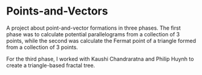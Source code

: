 # Points-and-Vectors
A project about point-and-vector formations in three phases. The first phase was to calculate potential parallelograms from a collection of 3 points, while the second was calculate the Fermat point of a triangle formed from a collection of 3 points.

For the third phase, I worked with Kaushi Chandraratna and Philip Huynh to create a triangle-based fractal tree.
